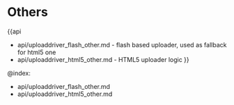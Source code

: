 
Others
=======

{{api
- api/uploaddriver_flash_other.md - flash based uploader, used as fallback for html5 one
- api/uploaddriver_html5_other.md - HTML5 uploader logic
}}

@index:
- api/uploaddriver_flash_other.md
- api/uploaddriver_html5_other.md


